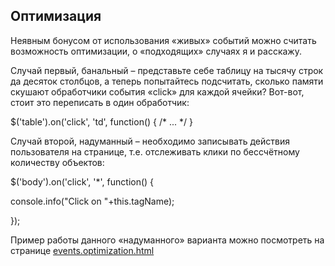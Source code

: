 ## Оптимизация

Неявным бонусом от использования «живых» событий можно считать возможность оптимизации, о «подходящих» случаях я и расскажу.

Случай первый, банальный – представьте себе таблицу на тысячу строк да десяток столбцов, а теперь попытайтесь подсчитать, сколько памяти скушают обработчики события «click» для каждой ячейки? Вот-вот, стоит это переписать в один обработчик:

$(&#039;table&#039;).on(&#039;click&#039;, &#039;td&#039;, function() { /* ... */ }

Случай второй, надуманный – необходимо записывать действия пользователя на странице, т.е. отслеживать клики по бессчётному количеству объектов:

$(&#039;body&#039;).on(&#039;click&#039;, &#039;*&#039;, function() {

console.info(&quot;Click on &quot;+this.tagName);

});

Пример работы данного «надуманного» варианта можно посмотреть на странице [events.optimization.html](http://anton.shevchuk.name/book/code/events.optimization.html)